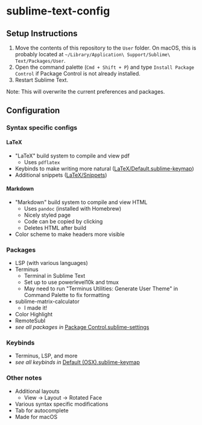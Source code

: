 # sublime-text-config

## Setup Instructions
1) Move the contents of this repository to the `User` folder.  On macOS, this is probably located at `~/Library/Application\ Support/Sublime\ Text/Packages/User`.
2) Open the command palette (`Cmd + Shift + P`) and type `Install Package Control` if Package Control is not already installed.
3) Restart Sublime Text.

Note: This will overwrite the current preferences and packages.

## Configuration

### Syntax specific configs
#### LaTeX
- "LaTeX" build system to compile and view pdf
  - Uses `pdflatex`
- Keybinds to make writing more natural ([LaTeX/Default.sublime-keymap](LaTeX/Default.sublime-keymap))
- Additional snippets ([LaTeX/Snippets](LaTeX/Snippets))

#### Markdown
- "Markdown" build system to compile and view HTML
  - Uses `pandoc` (installed with Homebrew)
  - Nicely styled page
  - Code can be copied by clicking
  - Deletes HTML after build
- Color scheme to make headers more visible

### Packages
- LSP (with various languages)
- Terminus
  - Terminal in Sublime Text
  - Set up to use powerlevel10k and tmux
  - May need to run "Terminus Utilities: Generate User Theme" in Command Palette to fix formatting
- sublime-matrix-calculator
  - I made it!
- Color Highlight
- RemoteSubl
- *see all packages in* [Package Control.sublime-settings](Package%20Control.sublime-settings)

### Keybinds
- Terminus, LSP, and more
- *see all keybinds in* [Default (OSX).sublime-keymap](Default%20(OSX).sublime-keymap)

### Other notes
- Additional layouts
  - View $\to$ Layout $\to$ Rotated Face
- Various syntax specific modifications
- Tab for autocomplete
- Made for macOS
